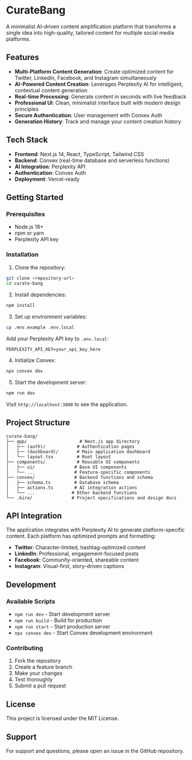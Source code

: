 # CurateBang

A minimalist AI-driven content amplification platform that transforms a single idea into high-quality, tailored content for multiple social media platforms.

## Features

- **Multi-Platform Content Generation**: Create optimized content for Twitter, LinkedIn, Facebook, and Instagram simultaneously
- **AI-Powered Content Creation**: Leverages Perplexity AI for intelligent, contextual content generation
- **Real-time Processing**: Generate content in seconds with live feedback
- **Professional UI**: Clean, minimalist interface built with modern design principles
- **Secure Authentication**: User management with Convex Auth
- **Generation History**: Track and manage your content creation history

## Tech Stack

- **Frontend**: Next.js 14, React, TypeScript, Tailwind CSS
- **Backend**: Convex (real-time database and serverless functions)
- **AI Integration**: Perplexity API
- **Authentication**: Convex Auth
- **Deployment**: Vercel-ready

## Getting Started

### Prerequisites

- Node.js 18+
- npm or yarn
- Perplexity API key

### Installation

1. Clone the repository:

```bash
git clone <repository-url>
cd curate-bang
```

2. Install dependencies:

```bash
npm install
```

3. Set up environment variables:

```bash
cp .env.example .env.local
```

Add your Perplexity API key to `.env.local`:

```
PERPLEXITY_API_KEY=your_api_key_here
```

4. Initialize Convex:

```bash
npx convex dev
```

5. Start the development server:

```bash
npm run dev
```

Visit `http://localhost:3000` to see the application.

## Project Structure

```
curate-bang/
├── app/                    # Next.js app directory
│   ├── (auth)/            # Authentication pages
│   ├── (dashboard)/       # Main application dashboard
│   └── layout.tsx         # Root layout
├── components/            # Reusable UI components
│   ├── ui/               # Base UI components
│   └── ...               # Feature-specific components
├── convex/               # Backend functions and schema
│   ├── schema.ts         # Database schema
│   ├── actions.ts        # AI integration actions
│   └── ...              # Other backend functions
└── .kiro/               # Project specifications and design docs
```

## API Integration

The application integrates with Perplexity AI to generate platform-specific content. Each platform has optimized prompts and formatting:

- **Twitter**: Character-limited, hashtag-optimized content
- **LinkedIn**: Professional, engagement-focused posts
- **Facebook**: Community-oriented, shareable content
- **Instagram**: Visual-first, story-driven captions

## Development

### Available Scripts

- `npm run dev` - Start development server
- `npm run build` - Build for production
- `npm run start` - Start production server
- `npx convex dev` - Start Convex development environment

### Contributing

1. Fork the repository
2. Create a feature branch
3. Make your changes
4. Test thoroughly
5. Submit a pull request

## License

This project is licensed under the MIT License.

## Support

For support and questions, please open an issue in the GitHub repository.

